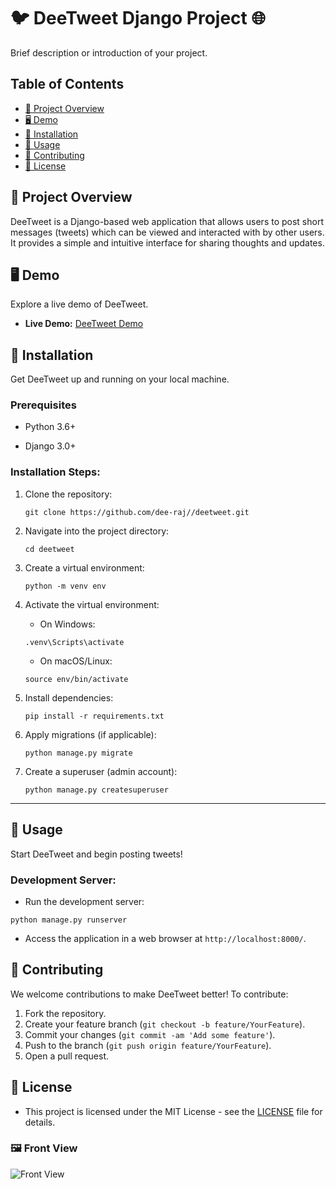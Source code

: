 # 🐦 DeeTweet Django Project 🌐 

   Brief description or introduction of your project.

## Table of Contents
- [📝 Project Overview](#project-overview)
- [🖥️ Demo](#demo)
- [🚀 Installation](#installation)
- [🔧 Usage](#usage)
- [🤝 Contributing](#contributing)
- [📄 License](#license)

## 📝 Project Overview
DeeTweet is a Django-based web application that allows users to post short messages (tweets) which can be viewed and interacted with by other users. It provides a simple and intuitive interface for sharing thoughts and updates.


## 🖥️ Demo
   Explore a live demo of DeeTweet.

   - **Live Demo:** [DeeTweet Demo](http://www.example.com)

## 🚀 Installation
   Get DeeTweet up and running on your local machine.

### Prerequisites
- Python 3.6+

- Django 3.0+

### Installation Steps:

   1. Clone the repository:
      ```
      git clone https://github.com/dee-raj//deetweet.git
      ```
   2. Navigate into the project directory:
      ```
      cd deetweet
      ```
   3. Create a virtual environment:
      ```
      python -m venv env
      ```
   4. Activate the virtual environment:
      - On Windows:
      ```
      .venv\Scripts\activate
      ```
      - On macOS/Linux:
      ```
      source env/bin/activate
      ```
   5. Install dependencies:
      ```
      pip install -r requirements.txt
      ```
   6. Apply migrations (if applicable):
      ```
      python manage.py migrate
      ```

   7. Create a superuser (admin account):
      ```
      python manage.py createsuperuser
      ```

---
## 🔧 Usage
   Start DeeTweet and begin posting tweets!

### Development Server:
   - Run the development server:
   ```
   python manage.py runserver
   ```
   - Access the application in a web browser at `http://localhost:8000/`.

## 🤝 Contributing
We welcome contributions to make DeeTweet better! To contribute:
   1. Fork the repository.
   2. Create your feature branch (`git checkout -b feature/YourFeature`).
   3. Commit your changes (`git commit -am 'Add some feature'`).
   4. Push to the branch (`git push origin feature/YourFeature`).
   5. Open a pull request.

## 📄 License
   - This project is licensed under the MIT License - see the [LICENSE](LICENSE) file for details.

### 🖼️ Front View

![Front View](path/to/your/image.png)
